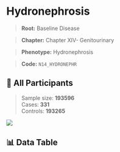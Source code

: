 # Hydronephrosis

> **Root:** Baseline Disease  

> **Chapter:** Chapter XIV- Genitourinary  

> **Phenotype:** Hydronephrosis  

> **Code:** `N14_HYDRONEPHR`

## 🧪 All Participants  
> Sample size: **193596**  
> Cases: **331**  
> Controls: **193265**
<img src="/Sensitive/Figures/ALL/Baseline/N14_HYDRONEPHR.png"/>

## 📊 Data Table
<CsvTableMRF src="/Sensitive/Data/ALL/Baseline/LG_N14_HYDRONEPHR.csv"/>

